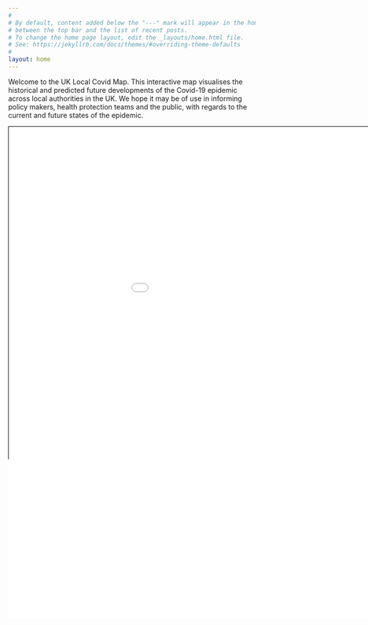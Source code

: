 ```yaml
---
#
# By default, content added below the "---" mark will appear in the home page
# between the top bar and the list of recent posts.
# To change the home page layout, edit the _layouts/home.html file.
# See: https://jekyllrb.com/docs/themes/#overriding-theme-defaults
#
layout: home
---
```




<style>
.map-container {
    position: relative;
    width: 1050px;
    height: 675px;
    overflow: visible;
    border: 1px solid black;
    margin: auto;
}
.map-frame{
    position: relative;
    /*
    This height value is a bit of a hack!
    It is there to let the search box overflow into the post
    Not sure what the correct thing to do in this case is
    */
    height: 1000px;
    width: 1100px;
    overflow: visible;
    margin: auto;
    border: 0;
}
</style>

<!-- This text is above the map. -->
Welcome to the UK Local Covid Map. 
This interactive map visualises the historical 
and predicted future developments of the Covid-19 epidemic
across local authorities in the UK.
We hope it may be of use in informing policy makers, 
health protection teams and the public, 
with regards to the current and future states of the epidemic.


<p>
<div class="map-container">
<iframe class="map-frame" src="{{ 'map.html' | prepend: site.baseurl}}" allow="fullscreen">
</iframe>
</div>
</p>

<!-- This text is below the map. -->
Definitions for terms in the map: 
*   **Case** is an infected individual who has tested positive on the given date, 
under either Pillar 1 or Pillar 2 of the UK's testing strategy.
*   **Rt** denotes the reproduction number: how many secondary cases a single primary case will result in on average. 
**Rt** greater than 1 implies the size of the epidemic is increasing exponentially, and less than 1 means it is shrinking. 
*   **Cases (Per 100k)** denotes either the historical weekly reported number of cases under Pillars 1+2, normalised by population size,
the predicted number in the future weeks.
*   **P(Rt>1)** denotes the probability that Rt is larger than 1 given the observed case counts.

